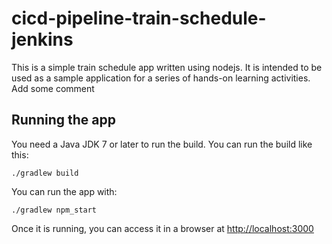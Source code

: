 # cicd-pipeline-train-schedule-jenkins

This is a simple train schedule app written using nodejs. It is intended to be used as a sample application for a series of hands-on learning activities. Add some comment

## Running the app

You need a Java JDK 7 or later to run the build. You can run the build like this:

    ./gradlew build

You can run the app with:

    ./gradlew npm_start

Once it is running, you can access it in a browser at [http://localhost:3000](http://localhost:3000)
